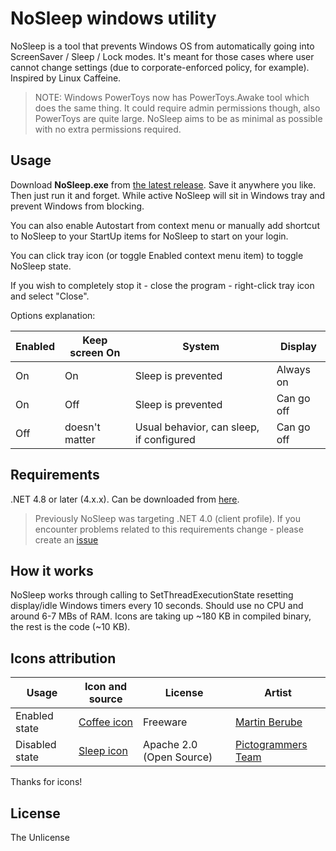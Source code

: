# NoSleep windows utility
NoSleep is a tool that prevents Windows OS from automatically going into ScreenSaver / Sleep / Lock modes. It's meant for those cases where user cannot change settings (due to corporate-enforced policy, for example). Inspired by Linux Caffeine.

> NOTE: Windows PowerToys now has PowerToys.Awake tool which does the same thing. It could require admin permissions though, also PowerToys are quite large. NoSleep aims to be as minimal as possible with no extra permissions required.

## Usage

Download **NoSleep.exe** from [the latest release](https://github.com/CHerSun/NoSleep/releases/latest). Save it anywhere you like. Then just run it and forget. While active NoSleep will sit in Windows tray and prevent Windows from blocking.

You can also enable Autostart from context menu or manually add shortcut to NoSleep to your StartUp items for NoSleep to start on your login. 

You can click tray icon (or toggle Enabled context menu item) to toggle NoSleep state.

If you wish to completely stop it - close the program - right-click tray icon and select "Close".

Options explanation:

| Enabled | Keep screen On | System | Display |
|---------|----------------|--------|---------|
| On      | On             | Sleep is prevented | Always on |
| On      | Off            | Sleep is prevented | Can go off |
| Off     | doesn't matter | Usual behavior, can sleep, if configured | Can go off |

## Requirements

.NET 4.8 or later (4.x.x). Can be downloaded from [here](https://dotnet.microsoft.com/en-us/download/dotnet-framework).

> Previously NoSleep was targeting .NET 4.0 (client profile). If you encounter problems related to this requirements change - please create an [issue](https://github.com/CHerSun/NoSleep/issues)

## How it works

NoSleep works through calling to SetThreadExecutionState resetting display/idle Windows timers every 10 seconds. Should use no CPU and around 6-7 MBs of RAM. Icons are taking up ~180 KB in compiled binary, the rest is the code (~10 KB).

## Icons attribution

| Usage | Icon and source | License | Artist |
|-------|-----------------|---------|--------|
| Enabled state | [Coffee icon](https://www.iconarchive.com/show/food-icons-by-martin-berube/coffee-icon.html) | Freeware | [Martin Berube](https://www.iconarchive.com/artist/martin-berube.html) |
| Disabled state | [Sleep icon](https://www.iconarchive.com/show/material-icons-by-pictogrammers/sleep-icon.html) | Apache 2.0 (Open Source) | [Pictogrammers Team](https://www.iconarchive.com/artist/pictogrammers.html) |

Thanks for icons!

## License

The Unlicense
